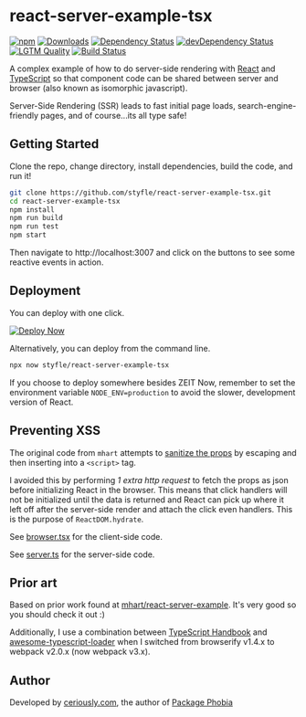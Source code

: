 # react-server-example-tsx

[![npm](https://badgen.net/npm/v/react-server-example-tsx)](https://www.npmjs.com/package/react-server-example-tsx)
[![Downloads](https://badgen.net/npm/dt/react-server-example-tsx)](https://www.npmjs.com/package/react-server-example-tsx)
[![Dependency Status](https://badgen.net/david/dep/styfle/react-server-example-tsx)](https://david-dm.org/styfle/react-server-example-tsx)
[![devDependency Status](https://badgen.net/david/dev/styfle/react-server-example-tsx)](https://david-dm.org/styfle/react-server-example-tsx?type=dev)
[![LGTM Quality](https://badgen.net/lgtm/grade/javascript/g/styfle/react-server-example-tsx)](https://lgtm.com/projects/g/styfle/react-server-example-tsx/)
[![Build Status](https://badgen.net/travis/styfle/react-server-example-tsx)](https://travis-ci.org/styfle/react-server-example-tsx)

A complex example of how to do server-side rendering with
[React](http://facebook.github.io/react/) and [TypeScript](https://www.typescriptlang.org/) so that component code can be shared between server and browser (also known as isomorphic javascript).

Server-Side Rendering (SSR) leads to fast initial page loads, search-engine-friendly pages, and of course...its all type safe!


## Getting Started

Clone the repo, change directory, install dependencies, build the code, and run it!

```sh
git clone https://github.com/styfle/react-server-example-tsx.git
cd react-server-example-tsx
npm install
npm run build
npm run test
npm start
```

Then navigate to http://localhost:3007 and click on the buttons to see some reactive events in action.

## Deployment

You can deploy with one click.

[![Deploy Now](https://deploy.now.sh/static/button.svg)](https://zeit.co/new/project?template=/styfle/react-server-example-tsx)

Alternatively, you can deploy from the command line.

```sh
npx now styfle/react-server-example-tsx
```

If you choose to deploy somewhere besides ZEIT Now, remember to set the environment variable `NODE_ENV=production` to avoid the slower, development version of React.

## Preventing XSS

The original code from `mhart` attempts to [sanitize the props](https://github.com/mhart/react-server-example/blob/feada6183fe2fbb1a746492e157febe49eeafdcd/server.js#L106) by escaping and then inserting into a `<script>` tag.

I avoided this by performing *1 extra http request* to fetch the props as json before initializing React in the browser. This means that click handlers will not be initialized until the data is returned and React can pick up where it left off after the server-side render and attach the click even handlers. This is the purpose of `ReactDOM.hydrate`.

See [browser.tsx](https://github.com/styfle/react-server-example-tsx/blob/master/src/browser.tsx) for the client-side code.

See [server.ts](https://github.com/styfle/react-server-example-tsx/blob/master/src/server.ts) for the server-side code.

## Prior art

Based on prior work found at [mhart/react-server-example](https://github.com/mhart/react-server-example). It's very good so you should check it out :)

Additionally, I use a combination between [TypeScript Handbook](https://www.typescriptlang.org/docs/handbook/react-&-webpack.html#create-a-webpack-configuration-file) and [awesome-typescript-loader](https://github.com/s-panferov/awesome-typescript-loader#configuration) when I switched from browserify v1.4.x to webpack v2.0.x (now webpack v3.x).

## Author

Developed by [ceriously.com](https://www.ceriously.com), the author of [Package Phobia](https://github.com/styfle/packagephobia)
